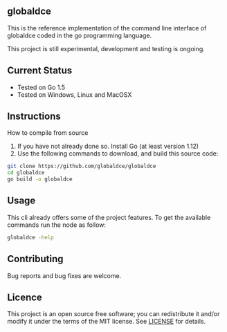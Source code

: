 ## globaldce
This is the reference implementation of the command line interface of globaldce coded in the go programming language.

This project is still experimental, development and testing is ongoing.

## Current Status
+ Tested on Go 1.5
+ Tested on Windows, Linux and MacOSX

## Instructions
How to compile from source
1. If you have not already done so. Install Go (at least version 1.12)
2. Use the following commands to download, and build this source code: 
```bash
git clone https://github.com/globaldce/globaldce
cd globaldce
go build -o globaldce
```

## Usage
This cli already offers some of the project features. To get the available commands run the node as follow:
```bash
globaldce -help
```

## Contributing
Bug reports and bug fixes are welcome.

## Licence
This project is an open source free software; you can redistribute it and/or modify it under the terms of the MIT license.
See [LICENSE](https://github.com/globaldce/globaldce/blob/main/LICENSE) for details. 
